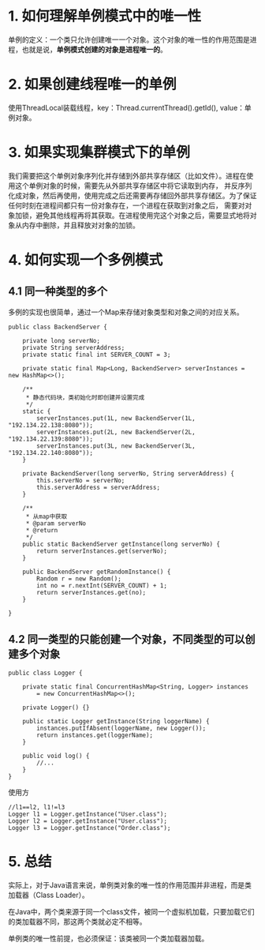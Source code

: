 
# 1. 如何理解单例模式中的唯一性
单例的定义：一个类只允许创建唯一一个对象。这个对象的唯一性的作用范围是进程，也就是说，**单例模式创建的对象是进程唯一的**。

# 2. 如果创建线程唯一的单例
使用ThreadLocal装载线程，key：Thread.currentThread().getId(), value：单例对象。

# 3. 如果实现集群模式下的单例
我们需要把这个单例对象序列化并存储到外部共享存储区（比如文件）。进程在使用这个单例对象的时候，需要先从外部共享存储区中将它读取到内存，
并反序列化成对象，然后再使用，使用完成之后还需要再存储回外部共享存储区。为了保证任何时刻在进程间都只有一份对象存在，一个进程在获取到对象之后，
需要对对象加锁，避免其他线程再将其获取。在进程使用完这个对象之后，需要显式地将对象从内存中删除，并且释放对对象的加锁。

# 4. 如何实现一个多例模式
## 4.1 同一种类型的多个
多例的实现也很简单，通过一个Map来存储对象类型和对象之间的对应关系。
```
public class BackendServer {

    private long serverNo;
    private String serverAddress;
    private static final int SERVER_COUNT = 3;

    private static final Map<Long, BackendServer> serverInstances = new HashMap<>();

    /**
     * 静态代码块，类初始化时即创建并设置完成
     */
    static {
        serverInstances.put(1L, new BackendServer(1L, "192.134.22.138:8080"));
        serverInstances.put(2L, new BackendServer(2L, "192.134.22.139:8080"));
        serverInstances.put(3L, new BackendServer(3L, "192.134.22.140:8080"));
    }

    private BackendServer(long serverNo, String serverAddress) {
        this.serverNo = serverNo;
        this.serverAddress = serverAddress;
    }

    /**
     * 从map中获取
     * @param serverNo
     * @return
     */
    public static BackendServer getInstance(long serverNo) {
        return serverInstances.get(serverNo);
    }

    public BackendServer getRandomInstance() {
        Random r = new Random();
        int no = r.nextInt(SERVER_COUNT) + 1;
        return serverInstances.get(no);
    }

}
```

## 4.2 同一类型的只能创建一个对象，不同类型的可以创建多个对象
```
public class Logger {

    private static final ConcurrentHashMap<String, Logger> instances
        = new ConcurrentHashMap<>();

    private Logger() {}

    public static Logger getInstance(String loggerName) {
        instances.putIfAbsent(loggerName, new Logger());
        return instances.get(loggerName);
    }

    public void log() {
        //...
    }
}

```

使用方
```
//l1==l2, l1!=l3
Logger l1 = Logger.getInstance("User.class");
Logger l2 = Logger.getInstance("User.class");
Logger l3 = Logger.getInstance("Order.class");
```

# 5. 总结

实际上，对于Java语言来说，单例类对象的唯一性的作用范围并非进程，而是类加载器（Class Loader）。

在Java中，两个类来源于同一个class文件，被同一个虚拟机加载，只要加载它们的类加载器不同，那这两个类就必定不相等。

单例类的唯一性前提，也必须保证：该类被同一个类加载器加载。


